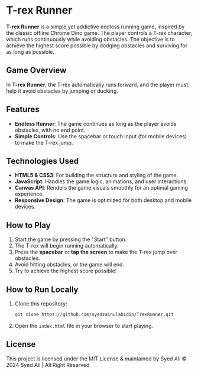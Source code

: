 # T-rex Runner

**T-rex Runner** is a simple yet addictive endless running game, inspired by the classic offline Chrome Dino game. The player controls a T-rex character, which runs continuously while avoiding obstacles. The objective is to achieve the highest score possible by dodging obstacles and surviving for as long as possible.

## Game Overview

In **T-rex Runner**, the T-rex automatically runs forward, and the player must help it avoid obstacles by jumping or ducking.

## Features

- **Endless Runner**: The game continues as long as the player avoids obstacles, with no end point.
- **Simple Controls**: Use the spacebar or touch input (for mobile devices) to make the T-rex jump.

## Technologies Used

- **HTML5 & CSS3**: For building the structure and styling of the game.
- **JavaScript**: Handles the game logic, animations, and user interactions.
- **Canvas API**: Renders the game visuals smoothly for an optimal gaming experience.
- **Responsive Design**: The game is optimized for both desktop and mobile devices.

## How to Play

1. Start the game by pressing the "Start" button.
2. The T-rex will begin running automatically.
3. Press the **spacebar** or **tap the screen** to make the T-rex jump over obstacles.
4. Avoid hitting obstacles, or the game will end.
5. Try to achieve the highest score possible!

## How to Run Locally

1. Clone this repository:
    ```bash
    git clone https://github.com/syedzainulabidin/TrexRunner.git
    ```
2. Open the `index.html` file in your browser to start playing.


## License

This project is licensed under the MIT License & maintained by Syed Ali 
© 2024 Syed Ali | All Right Reserved
